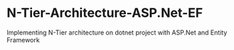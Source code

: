 # N-Tier-Architecture-ASP.Net-EF
Implementing N-Tier architecture on dotnet project with ASP.Net and Entity Framework
